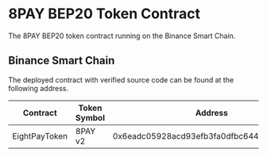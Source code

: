 # 8PAY BEP20 Token Contract

The 8PAY BEP20 token contract running on the Binance Smart Chain.

## Binance Smart Chain

The deployed contract with verified source code can be found at the following address.

Contract | Token Symbol | Address
---|---|---
EightPayToken | 8PAY v2 | 0x6eadc05928acd93efb3fa0dfbc644d96c6aa1df8
